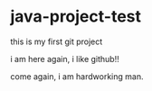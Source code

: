 java-project-test
=================
this is my first git project

i am here again, i like github!!

come again, i am hardworking man.
